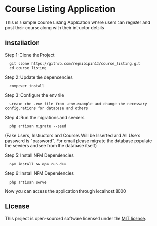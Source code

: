 
# Course Listing Application

This is a simple Course Listing Application where users can register and post their course along with their intructor details


## Installation

Step 1: Clone the Project 

```
  git clone https://github.com/regmibipin13/course_listing.git
  cd course_listing
```

Step 2: Update the dependencies

```
  composer install
```

Step 3: Configure the env file

```
  Create the .env file from .env.example and change the necessary configurations for database and others
```

Step 4: Run the migrations and seeders

```
  php artisan migrate --seed
```
(Fake Users, Instructors and Courses Will be Inserted and All Users password is "password". For email please migrate the database populate the seeders and see from the database itself)


Step 5: Install NPM Dependencies

```
  npm install && npm run dev
```

Step 6: Install NPM Dependencies

```
  php artisan serve
```

Now you can access the application through localhost:8000


    

## License

This project is open-sourced software licensed under the [MIT license](https://opensource.org/licenses/MIT).

